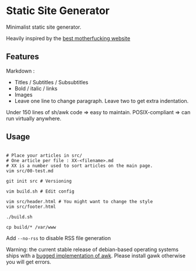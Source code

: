 # Static Site Generator

Minimalist static site generator.

Heavily inspired by the [best motherfucking website](https://bestmotherfucking.website/)

## Features

Markdown :
- Titles / Subtitles / Subsubtitles
- Bold / italic / links
- Images
- Leave one line to change paragraph. Leave two to get extra indentation.

Under 150 lines of sh/awk code => easy to maintain.
POSIX-compliant => can run virtually anywhere.

## Usage

```

# Place your articles in src/
# One article per file : XX-<filename>.md
# XX is a number used to sort articles on the main page.
vim src/00-test.md

git init src # Versioning

vim build.sh # Edit config

vim src/header.html # You might want to change the style
vim src/footer.html

./build.sh

cp build/* /var/www

```

Add ``--no-rss`` to disable RSS file generation

Warning: the current stable release of debian-based operating systems ships with a [bugged implementation of awk](https://bugs.launchpad.net/ubuntu/+source/mawk/+bug/1332114). Please install gawk otherwise you will get errors.

